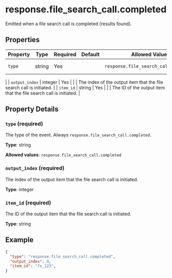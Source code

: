 # response.file_search_call.completed

Emitted when a file search call is completed (results found).

## Properties

| Property | Type | Required | Default | Allowed Values | Description |
| -------- | ---- | -------- | ------- | -------------- | ----------- |
| `type` | string | Yes |  | `response.file_search_call.completed` | The type of the event. Always `response.file_search_call.completed`.
 |
| `output_index` | integer | Yes |  |  | The index of the output item that the file search call is initiated.
 |
| `item_id` | string | Yes |  |  | The ID of the output item that the file search call is initiated.
 |

## Property Details

### `type` (required)

The type of the event. Always `response.file_search_call.completed`.


**Type**: string

**Allowed values**: `response.file_search_call.completed`

### `output_index` (required)

The index of the output item that the file search call is initiated.


**Type**: integer

### `item_id` (required)

The ID of the output item that the file search call is initiated.


**Type**: string

## Example

```json
{
  "type": "response.file_search_call.completed",
  "output_index": 0,
  "item_id": "fs_123",
}

```

